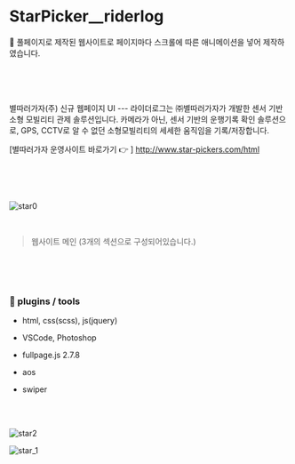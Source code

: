 # StarPicker__riderlog



🥕  풀페이지로 제작된 웹사이트로 페이지마다 스크롤에 따른 애니메이션을 넣어 제작하였습니다. 

<br /><br /><br />


별따러가자(주) 신규 웹페이지 UI --- 라이더로그는 ㈜별따러가자가 개발한 센서 기반 소형 모빌리티 관제 솔루션입니다. 카메라가 아닌, 센서 기반의 운행기록 확인 솔루션으로, GPS, CCTV로 알 수 없던 소형모빌리티의 세세한 움직임을 기록/저장합니다.



[별따러가자 운영사이트 바로가기 👉 ] http://www.star-pickers.com/html



<br /><br /><br />




 
 ![star0](https://user-images.githubusercontent.com/54253060/159278979-1b50da95-337f-4bb6-abbf-2f66b71bc3f5.png)


<br />

> 웹사이트 메인 (3개의 섹션으로 구성되어있습니다.) 
 
 
 <br /><br /><br />

<h3>🥕 plugins / tools </h3>



- html, css(scss), js(jquery) 


- VSCode, Photoshop 



- fullpage.js 2.7.8 



- aos 



- swiper 




<br /><br />


![star2](https://user-images.githubusercontent.com/54253060/159279036-e682c91c-b957-4093-90ab-661104490446.png)

![star_1](https://user-images.githubusercontent.com/54253060/159279041-d038ed08-8aa6-4d2b-9a83-f1ca8c636c7e.png)
